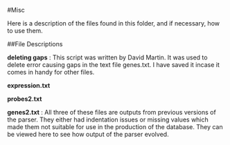 #Misc

Here is a description of the files found in this folder, and if necessary, how to use them. 

##File Descriptions

**deleting gaps** : This script was written by David Martin. It was used to delete error causing gaps in the text file genes.txt. I have saved it incase it comes in handy for other files.

**expression.txt**

**probes2.txt**

**genes2.txt** : All three of these files are outputs from previous versions of the parser. They either had indentation issues or missing values which made them not suitable for use in the production of the database. They can be viewed here to see how output of the parser evolved. 

